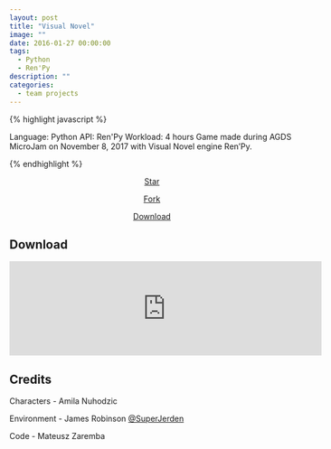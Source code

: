 ```yaml
---
layout: post
title: "Visual Novel"
image: ""
date: 2016-01-27 00:00:00
tags:
  - Python
  - Ren'Py
description: ""
categories:
  - team projects
---
```


{% highlight javascript %}

Language: Python
API: Ren'Py
Workload: 4 hours
Game made during AGDS MicroJam on November 8, 2017 with Visual Novel engine Ren’Py.

{% endhighlight %}

<!-- BUTTONS -->
<center>
<body>

<!-- Place this tag where you want the button to render. -->

<a class="github-button" href="https://github.com/matzar/ren-py" data-icon="octicon-star" aria-label="Star matzar/ren-py on GitHub">Star</a>

<!-- Place this tag where you want the button to render. -->

<a class="github-button" href="https://github.com/matzar/ren-py/fork" data-icon="octicon-repo-forked" aria-label="Fork matzar/ren-py on GitHub">Fork</a>

<!-- Place this tag where you want the button to render. -->

<a class="github-button" href="https://github.com/matzar/ren-py/archive/master.zip" data-icon="octicon-cloud-download" aria-label="Download matzar/ren-py on GitHub">Download</a>

<!-- Place this tag in your head or just before your close body tag. -->
<script async defer src="https://buttons.github.io/buttons.js"></script>

</body>
</center>

<!-- <center>
<iframe width="560" height="315" src="https://www.youtube.com/embed/Vm5y8DxGTPA" frameborder="0" allow="accelerometer; autoplay; encrypted-media; gyroscope; picture-in-picture" allowfullscreen></iframe>
</center> -->

## Download

<center>
<iframe frameborder="0" src="https://itch.io/embed/192517" width="552" height="167"></iframe>
</center>

## Credits

Characters - Amila Nuhodzic

Environment - James Robinson <a target="_blank" href="https://twitter.com/SuperJerden">@SuperJerden</a>

Code - Mateusz Zaremba

<!-- PIC 1 -->
<figure class="foto-legenda">
	<img src="{{ "/assets/img/vn/1.png"}}" alt="">
	<figcaption> 
	</figcaption>
</figure>

<!-- PIC 2 - INSTRUCTIONS -->
<figure class="foto-legenda">
	<img src="{{ "/assets/img/vn/2.png"}}" alt="">
	<figcaption> 
	</figcaption>
</figure>
